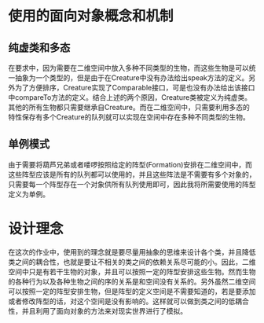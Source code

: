 # 使用的面向对象概念和机制
## 纯虚类和多态
在要求中，因为需要在二维空间中放入多种不同类型的生物，而这些生物是可以统一抽象为一个类型的，但是由于在Creature中没有办法给出speak方法的定义。另外为了方便排序，Creature实现了Comparable接口，可是也没有办法给出该接口中compareTo方法的定义。结合上述的两个原因，Creature类被定义为纯虚类。其他的所有生物都只需要继承自Creature。而在二维空间中，只需要利用多态的特性保存有多个Creature的队列就可以实现在空间中存在多种不同类型的生物。
## 单例模式
由于需要将葫芦兄弟或者喽啰按照给定的阵型(Formation)安排在二维空间中，而这些阵型应该是所有的队列都可以使用的，并且这些阵法是不需要有多个对象的，只需要每一个阵型存在一个对象供所有队列使用即可，因此我将所需要使用的阵型定义为单例。
# 设计理念
在这次的作业中，使用到的理念就是要尽量用抽象的思维来设计各个类，并且降低类之间的耦合性，也就是要让不相关的类之间的依赖关系尽可能的小。因此，二维空间中只是有若干生物的对象，并且可以按照一定的阵型安排这些生物。然而生物的各种行为以及各种生物之间的序的关系是和空间没有关系的。另外虽然二维空间可以按照一定的阵型安排生物，但是阵型的定义空间是不需要知道的，若是要添加或者修改阵型的话，对这个空间是没有影响的。这样就可以做到类之间的低耦合性，并且利用了面向对象的方法来对现实世界进行了模拟。

